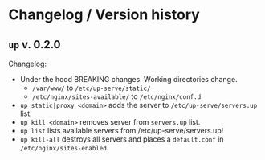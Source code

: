 # Changelog / Version history

## `up` v. 0.2.0

Changelog:

- Under the hood BREAKING changes. Working directories change.
   - `/var/www/` to `/etc/up-serve/static/`
   - `/etc/nginx/sites-available/` to `/etc/nginx/conf.d`
- `up static|proxy <domain>` adds the server to `/etc/up-serve/servers.up` list.
- `up kill <domain>` removes server from `servers.up` list.
- `up list` lists available servers from /etc/up-serve/servers.up!
- `up kill-all` destroys all servers and places a `default.conf` in `/etc/nginx/sites-enabled`.